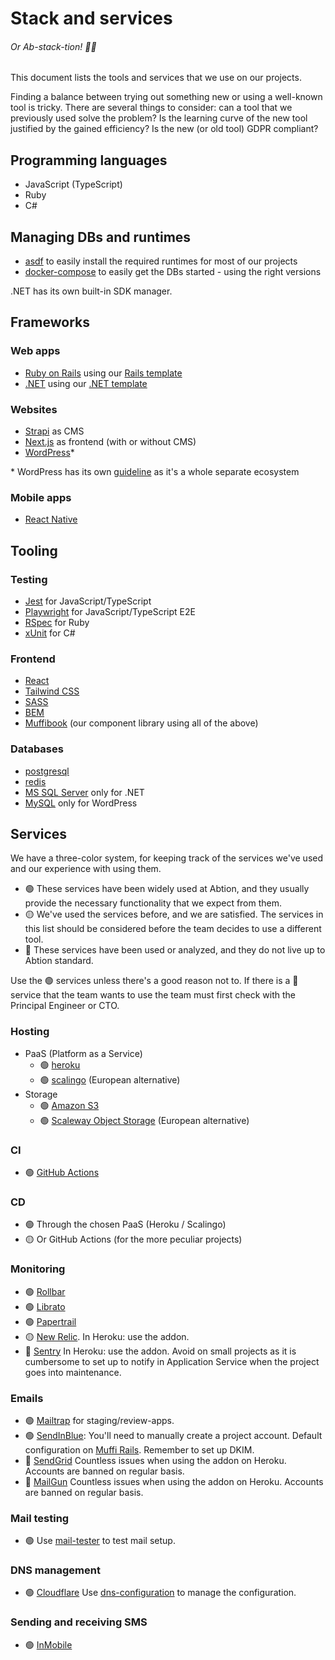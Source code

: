 # Stack and services
###### Or Ab-*stack*-tion!  🤦‍♂️

This document lists the tools and services that we use on our projects.

Finding a balance between trying out something new or using a well-known tool is tricky. There are several things to consider: can a tool that we previously used solve the problem? Is the learning curve of the new tool justified by the gained efficiency? Is the new (or old tool) GDPR compliant?

## Programming languages
- JavaScript (TypeScript)
- Ruby
- C#

## Managing DBs and runtimes
- [asdf](https://asdf-vm.com/) to easily install the required runtimes for most of our projects
- [docker-compose](https://docs.docker.com/compose/) to easily get the DBs started - using the right versions

.NET has its own built-in SDK manager.

## Frameworks

### Web apps
- [Ruby on Rails](https://rubyonrails.org/) using our [Rails template](https://github.com/abtion/muffi)
- [.NET](https://dotnet.microsoft.com/en-us/) using our [.NET template](https://github.com/abtion/muffi.net)

### Websites
- [Strapi](https://strapi.io/) as CMS
- [Next.js](nextjs.org/) as frontend (with or without CMS)
- [WordPress](https://wordpress.com/)*

\* WordPress has its own [guideline](wordpress) as it's a whole separate ecosystem

### Mobile apps
- [React Native](https://reactnative.dev/)

## Tooling

### Testing
- [Jest](https://jestjs.io/) for JavaScript/TypeScript
- [Playwright](https://playwright.dev/) for JavaScript/TypeScript E2E
- [RSpec](https://rspec.info/) for Ruby
- [xUnit](https://xunit.net/) for C#

### Frontend
- [React](https://react.dev/)
- [Tailwind CSS](https://tailwindcss.com/)
- [SASS](https://sass-lang.com/)
- [BEM](https://getbem.com/)
- [Muffibook](https://muffibook.abtion.com/) (our component library using all of the above)

### Databases
- [postgresql](https://www.postgresql.org/)
- [redis](https://redis.io/)
- [MS SQL Server](https://www.microsoft.com/en-us/sql-server/) only for .NET
- [MySQL](https://www.mysql.com/) only for WordPress

## Services

We have a three-color system, for keeping track of the services we've used and our experience with using them.

- 🟢 These services have been widely used at Abtion, and they usually provide the necessary functionality that we expect from them.
- 🟡 We've used the services before, and we are satisfied. The services in this list should be considered before the team decides to use a different tool.
- 🔴 These services have been used or analyzed, and they do not live up to Abtion standard.

Use the 🟢 services unless there's a good reason not to. If there is a 🔴 service that the team wants to use the team must first check with the Principal Engineer or CTO.

### Hosting
- PaaS (Platform as a Service)
  - 🟢 [heroku](https://heroku.com)
  - 🟢 [scalingo](https://scalingo.com/) (European alternative)
- Storage
  - 🟢 [Amazon S3](https://aws.amazon.com/s3/)
  - 🟢 [Scaleway Object Storage](https://www.scaleway.com/en/object-storage/) (European alternative)

### CI
- 🟢 [GitHub Actions](https://github.com/features/actions)

### CD
- 🟢 Through the chosen PaaS (Heroku / Scalingo)
- 🟡 Or GitHub Actions (for the more peculiar projects)

### Monitoring
- 🟢 [Rollbar](https://elements.heroku.com/addons/rollbar)
- 🟢 [Librato](https://elements.heroku.com/addons/librato)
- 🟢 [Papertrail](https://www.papertrail.com/)
- 🟡 [New Relic](https://newrelic.com). In Heroku: use the addon.
- 🔴 [Sentry](sentry.io) In Heroku: use the addon. Avoid on small projects as it is cumbersome to set up to notify in Application Service when the project goes into maintenance.

### Emails
- 🟢 [Mailtrap](https://mailtrap.io) for staging/review-apps.
- 🟢 [SendInBlue](https://www.sendinblue.com/): You'll need to manually create a project account. Default configuration on [Muffi Rails](https://github.com/abtion/muffi). Remember to set up DKIM.
- 🔴 [SendGrid](https://sendgrid.com/) Countless issues when using the addon on Heroku. Accounts are banned on regular basis.
- 🔴 [MailGun](mailgun.com) Countless issues when using the addon on Heroku. Accounts are banned on regular basis.

### Mail testing
- 🟢 Use [mail-tester](https://www.mail-tester.com) to test mail setup.

### DNS management
- 🟢 [Cloudflare](https://www.cloudflare.com/) Use [dns-configuration](https://github.com/abtion/dns-configuration) to manage the configuration.

### Sending and receiving SMS
- 🟢 [InMobile](https://www.inmobile.com/)
